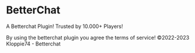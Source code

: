 # BetterChat
A Betterchat Plugin!
Trusted by 10.000+ Players!

By using the betterchat plugin you agree the terms of service!
©2022-2023 Kloppie74 - Betterchat
